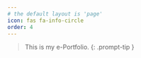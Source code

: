 ```yaml
---
# the default layout is 'page'
icon: fas fa-info-circle
order: 4
---
```


> This is my e-Portfolio.
{: .prompt-tip }

